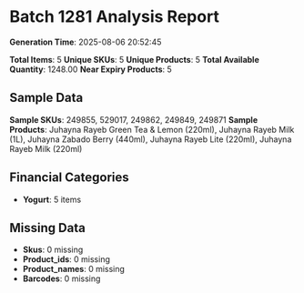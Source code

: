 # Batch 1281 Analysis Report

**Generation Time**: 2025-08-06 20:52:45

**Total Items**: 5
**Unique SKUs**: 5
**Unique Products**: 5
**Total Available Quantity**: 1248.00
**Near Expiry Products**: 5

## Sample Data
**Sample SKUs**: 249855, 529017, 249862, 249849, 249871
**Sample Products**: Juhayna Rayeb Green Tea & Lemon (220ml), Juhayna Rayeb Milk (1L), Juhayna Zabado Berry (440ml), Juhayna Rayeb Lite (220ml), Juhayna Rayeb Milk (220ml)

## Financial Categories
- **Yogurt**: 5 items

## Missing Data
- **Skus**: 0 missing
- **Product_ids**: 0 missing
- **Product_names**: 0 missing
- **Barcodes**: 0 missing
